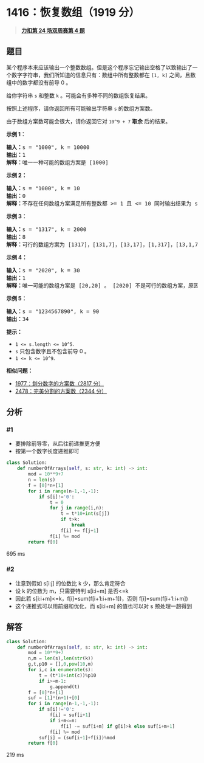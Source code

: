 # 1416：恢复数组（1919 分）


> <u>**[力扣第 24 场双周赛第 4 题](https://leetcode.cn/problems/restore-the-array/)**</u>

## 题目

<p>某个程序本来应该输出一个整数数组。但是这个程序忘记输出空格了以致输出了一个数字字符串，我们所知道的信息只有：数组中所有整数都在 <code>[1, k]</code> 之间，且数组中的数字都没有前导 0 。</p>

<p>给你字符串 <code>s</code> 和整数 <code>k</code> 。可能会有多种不同的数组恢复结果。</p>

<p>按照上述程序，请你返回所有可能输出字符串 <code>s</code> 的数组方案数。</p>

<p>由于数组方案数可能会很大，请你返回它对 <code>10^9 + 7</code> <strong>取余</strong> 后的结果。</p>



<p><strong>示例 1：</strong></p>

<pre><strong>输入：</strong>s = &quot;1000&quot;, k = 10000
<strong>输出：</strong>1
<strong>解释：</strong>唯一一种可能的数组方案是 [1000]
</pre>

<p><strong>示例 2：</strong></p>

<pre><strong>输入：</strong>s = &quot;1000&quot;, k = 10
<strong>输出：</strong>0
<strong>解释：</strong>不存在任何数组方案满足所有整数都 &gt;= 1 且 &lt;= 10 同时输出结果为 s 。
</pre>

<p><strong>示例 3：</strong></p>

<pre><strong>输入：</strong>s = &quot;1317&quot;, k = 2000
<strong>输出：</strong>8
<strong>解释：</strong>可行的数组方案为 [1317]，[131,7]，[13,17]，[1,317]，[13,1,7]，[1,31,7]，[1,3,17]，[1,3,1,7]
</pre>

<p><strong>示例 4：</strong></p>

<pre><strong>输入：</strong>s = &quot;2020&quot;, k = 30
<strong>输出：</strong>1
<strong>解释：</strong>唯一可能的数组方案是 [20,20] 。 [2020] 不是可行的数组方案，原因是 2020 &gt; 30 。 [2,020] 也不是可行的数组方案，因为 020 含有前导 0 。
</pre>

<p><strong>示例 5：</strong></p>

<pre><strong>输入：</strong>s = &quot;1234567890&quot;, k = 90
<strong>输出：</strong>34
</pre>



<p><strong>提示：</strong></p>

<ul>
<li><code>1 &lt;= s.length &lt;= 10^5</code>.</li>
<li><code>s</code> 只包含数字且不包含前导 0 。</li>
<li><code>1 &lt;= k &lt;= 10^9</code>.</li>
</ul>


**相似问题：**
- [1977：划分数字的方案数（2817 分）](/leetcode/1977)
- [2478：完美分割的方案数（2344 分）](/leetcode/2478)


## 分析


### #1

- 要排除前导零，从后往前递推更方便
- 按第一个数字长度递推即可

```python
class Solution:
    def numberOfArrays(self, s: str, k: int) -> int:
        mod = 10**9+7
        n = len(s)
        f = [0]*n+[1]
        for i in range(n-1,-1,-1):
            if s[i]!='0':
                t = 0
                for j in range(i,n):
                    t = t*10+int(s[j])
                    if t>k:
                        break
                    f[i] += f[j+1]
                f[i] %= mod
        return f[0]
```
695 ms

### #2

- 注意到假如 s[i:j] 的位数比 k 少，那么肯定符合
- 设 k 的位数为 m，只需要特判 s[i:i+m] 是否<=k
- 因此若 s[i:i+m]<=k，f[i]=sum(f[i+1:i+m+1])，否则 f[i]=sum(f[i+1:i+m])
- 这个递推式可以用前缀和优化，而 s[i:i+m] 的值也可以对 s 预处理一趟得到

## 解答

```python
class Solution:
    def numberOfArrays(self, s: str, k: int) -> int:
        mod = 10**9+7
        n,m = len(s),len(str(k))
        g,t,p10 = [],0,pow(10,m)
        for i,c in enumerate(s):
            t = (t*10+int(c))%p10
            if i>=m-1:
                g.append(t)
        f = [0]*n+[1]
        suf = [1]*(n+1)+[0]
        for i in range(n-1,-1,-1):
            if s[i]!='0':
                f[i] = suf[i+1]
                if i+m<=n:
                    f[i] -= suf[i+m] if g[i]>k else suf[i+m+1]
                f[i] %= mod
            suf[i] = (suf[i+1]+f[i])%mod
        return f[0]
```
219 ms

